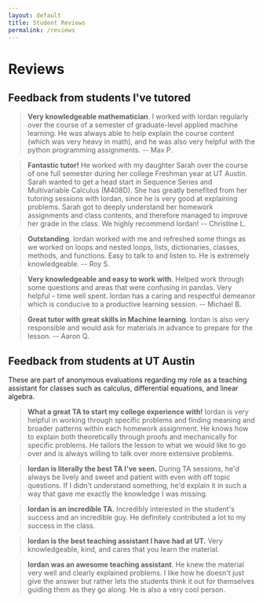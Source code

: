 ```yaml
---
layout: default
title: Student Reviews
permalink: /reviews
---
```


# Reviews

## Feedback from students I've tutored

> **Very knowledgeable mathematician**. 
I worked with Iordan regularly over the course of a semester of graduate-level applied machine learning. He was always able to help explain the course content (which was very heavy in math), and he was also very helpful with the python programming assignments.
-- Max P.

> **Fantastic tutor!** He worked with my daughter Sarah over the course of one full semester during her college Freshman year at UT Austin. Sarah wanted to get a head start in Sequence Series and Multivariable Calculus (M408D). She has greatly benefited from her tutoring sessions with Iordan, since he is very good at explaining problems. Sarah got to deeply understand her homework assignments and class contents, and therefore managed to improve her grade in the class. We highly recommend Iordan! 
-- Christine L.

> **Outstanding**. 
Iordan worked with me and refreshed some things as we worked on loops and nested loops, lists, dictionaries, classes, methods, and functions. Easy to talk to and listen to. He is extremely knowledgeable.
-- Roy S.

> **Very knowledgeable and easy to work with**.
Helped work through some questions and areas that were confusing in pandas. Very helpful - time well spent. Iordan has a caring and respectful demeanor which is conducive to a productive learning session.
-- Michael B.

> **Great tutor with great skills in Machine learning**. Iordan is also very responsible and would ask for materials in advance to prepare for the lesson.
-- Aaron Q.

## Feedback from students at UT Austin

These are part of anonymous evaluations regarding my role as a teaching assistant for classes such as calculus, differential equations, and linear algebra. 

>**What a great TA to start my college experience with!** Iordan is very helpful in working through specific problems and finding meaning and broader patterns within each homework assignment. He knows how to explain both theoretically through proofs and mechanically for specific problems. He tailors the lesson to what we would like to go over and is always willing to talk over more extensive problems.

>**Iordan is literally the best TA I've seen.** During TA sessions, he'd always be lively and sweet and patient with even with off topic questions. If I didn't understand something, he'd explain it in such a way that gave me exactly the knowledge I was missing.


>**Iordan is an incredible TA.** Incredibly interested in the student's success and an incredible guy. He definitely contributed a lot to my success in the class.

>**Iordan is the best teaching assistant I have had at UT.** Very knowledgeable, kind, and cares that you learn the material.

>**Iordan was an awesome teaching assistant**. He knew the material very well and clearly explained problems. I like how he doesn't just give the answer but rather lets the students think it out for themselves guiding them as they go along. He is also a very cool person. 

<!-- Trying out some latex : $$\mathbb{R}^2 \to \mathbb{Z}$$ -->
